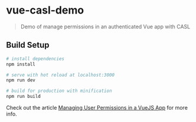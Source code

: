 # vue-casl-demo

> Demo of manage permissions in an authenticated Vue app with CASL

## Build Setup

``` bash
# install dependencies
npm install

# serve with hot reload at localhost:3000
npm run dev

# build for production with minification
npm run build
```

Check out the article [Managing User Permissions in a VueJS App](https://vuejsdevelopers.com/2018/01/08/vue-js-roles-permissions-casl/) for more info.

